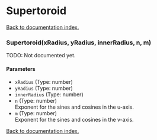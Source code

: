# Supertoroid

[Back to documentation index.](index.md)

<a name='Supertoroid'></a>
### Supertoroid(xRadius, yRadius, innerRadius, n, m)

TODO: Not documented yet.

#### Parameters

* `xRadius` (Type: number)
* `yRadius` (Type: number)
* `innerRadius` (Type: number)
* `n` (Type: number)<br>Exponent for the sines and cosines in the u-axis.
* `m` (Type: number)<br>Exponent for the sines and cosines in the v-axis.

[Back to documentation index.](index.md)
